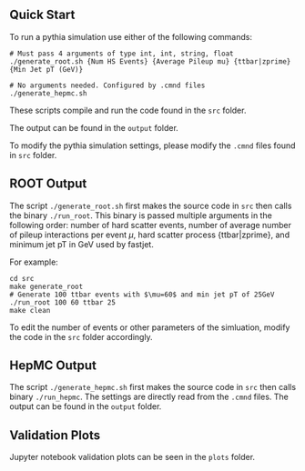 ## Quick Start
To run a pythia simulation use either of the following commands:
```
# Must pass 4 arguments of type int, int, string, float
./generate_root.sh {Num HS Events} {Average Pileup mu} {ttbar|zprime} {Min Jet pT (GeV)}

# No arguments needed. Configured by .cmnd files
./generate_hepmc.sh
```
These scripts compile and run the code found in the `src` folder. 

The output can be found in the `output` folder.

To modify the pythia simulation settings, please modify the `.cmnd` files found in `src` folder.

## ROOT Output
The script `./generate_root.sh` first makes the source code in `src` then calls the binary `./run_root`. This binary is passed multiple arguments in the following order: number of hard scatter events, number of average number of pileup interactions per event $\mu$, hard scatter process {ttbar|zprime}, and minimum jet pT in GeV used by fastjet.

For example:
```
cd src
make generate_root
# Generate 100 ttbar events with $\mu=60$ and min jet pT of 25GeV
./run_root 100 60 ttbar 25
make clean
```

To edit the number of events or other parameters of the simluation, modify the code in the `src` folder accordingly. 

## HepMC Output
The script `./generate_hepmc.sh` first makes the source code in `src` then calls binary `./run_hepmc`. The settings are directly read from the `.cmnd` files. The output can be found in the `output` folder.

## Validation Plots
Jupyter notebook validation plots can be seen in the `plots` folder.

